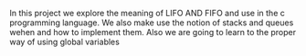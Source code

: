 In this project we explore the meaning of LIFO AND FIFO and use in the c programming language. We also make use the notion of stacks and queues wehen and how to implement them. Also we are going to learn to the proper way of using global variables
